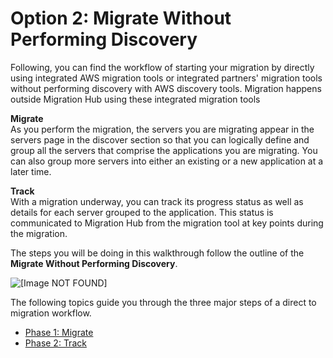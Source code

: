 # Option 2: Migrate Without Performing Discovery<a name="migrate-walkthroughs"></a>

Following, you can find the workflow of starting your migration by directly using integrated AWS migration tools or integrated partners' migration tools without performing discovery with AWS discovery tools\. Migration happens outside Migration Hub using these integrated migration tools

**Migrate**  
As you perform the migration, the servers you are migrating appear in the servers page in the discover section so that you can logically define and group all the servers that comprise the applications you are migrating\. You can also group more servers into either an existing or a new application at a later time\.

**Track**  
With a migration underway, you can track its progress status as well as details for each server grouped to the application\. This status is communicated to Migration Hub from the migration tool at key points during the migration\.

The steps you will be doing in this walkthrough follow the outline of the **Migrate Without Performing Discovery**\.

![\[Image NOT FOUND\]](http://docs.aws.amazon.com/migrationhub/latest/ug/images/workflow2.png)

The following topics guide you through the three major steps of a direct to migration workflow\.


+ [Phase 1: Migrate](migrate-wt-migrate.md)
+ [Phase 2: Track](migrate-wt-track.md)